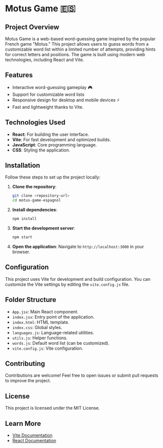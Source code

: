 # Motus Game 🇪🇸

## Project Overview
Motus Game is a web-based word-guessing game inspired by the popular French game "Motus." This project allows users to guess words from a customizable word list within a limited number of attempts, providing hints for correct letters and positions. The game is built using modern web technologies, including React and Vite.

## Features
- Interactive word-guessing gameplay 🎮
- Support for customizable word lists
- Responsive design for desktop and mobile devices ⚡
- Fast and lightweight thanks to Vite.

## Technologies Used
- **React**: For building the user interface.
- **Vite**: For fast development and optimized builds.
- **JavaScript**: Core programming language.
- **CSS**: Styling the application.

## Installation
Follow these steps to set up the project locally:

1. **Clone the repository**:
   ```bash
   git clone <repository-url>
   cd motus-game-espagnol
   ```

2. **Install dependencies**:
   ```bash
   npm install
   ```

3. **Start the development server**:
   ```bash
   npm start
   ```

4. **Open the application**:
   Navigate to `http://localhost:3000` in your browser.

## Configuration
This project uses Vite for development and build configuration. You can customize the Vite settings by editing the `vite.config.js` file.

## Folder Structure
- `App.jsx`: Main React component.
- `index.jsx`: Entry point of the application.
- `index.html`: HTML template.
- `index.css`: Global styles.
- `languages.js`: Language-related utilities.
- `utils.js`: Helper functions.
- `words.js`: Default word list (can be customized).
- `vite.config.js`: Vite configuration.

## Contributing
Contributions are welcome! Feel free to open issues or submit pull requests to improve the project.

## License
This project is licensed under the MIT License.

## Learn More
- [Vite Documentation](https://vitejs.dev/)
- [React Documentation](https://reactjs.org/)
